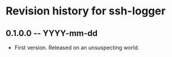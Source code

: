 # Revision history for ssh-logger

## 0.1.0.0 -- YYYY-mm-dd

* First version. Released on an unsuspecting world.
